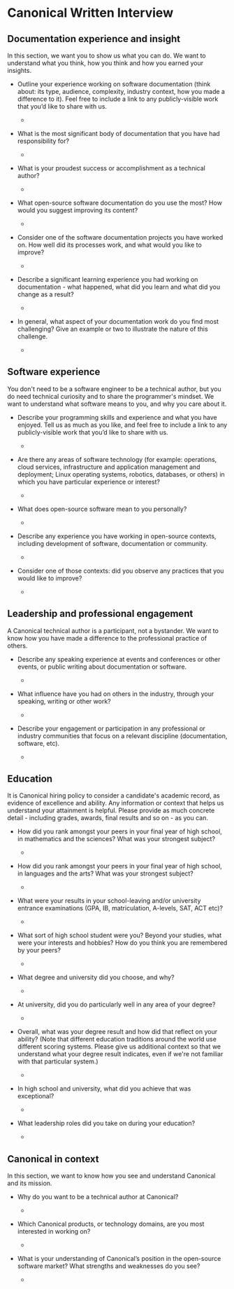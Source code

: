 # Canonical Written Interview

## Documentation experience and insight

In this section, we want you to show us what you can do. We want to understand what you think, how you think and how you earned your insights.

- Outline your experience working on software documentation (think about: its type, audience, complexity, industry context, how you made a difference to it). Feel free to include a link to any publicly-visible work that you’d like to share with us.

  -

- What is the most significant body of documentation that you have had responsibility for?

  -

- What is your proudest success or accomplishment as a technical author?

  -

- What open-source software documentation do you use the most? How would you suggest improving its content?

  -

- Consider one of the software documentation projects you have worked on. How well did its processes work, and what would you like to improve?

  -

- Describe a significant learning experience you had working on documentation - what happened, what did you learn and what did you change as a result?

  -

- In general, what aspect of your documentation work do you find most challenging? Give an example or two to illustrate the nature of this challenge.

  -

## Software experience

You don't need to be a software engineer to be a technical author, but you do need technical curiosity and to share the programmer's mindset. We want to understand what software means to you, and why you care about it.

- Describe your programming skills and experience and what you have enjoyed. Tell us as much as you like, and feel free to include a link to any publicly-visible work that you’d like to share with us.

  -

- Are there any areas of software technology (for example: operations, cloud services, infrastructure and application management and deployment; Linux operating systems, robotics, databases, or others) in which you have particular experience or interest?

  -

- What does open-source software mean to you personally?

  -

- Describe any experience you have working in open-source contexts, including development of software, documentation or community.

  -

- Consider one of those contexts: did you observe any practices that you would like to improve?

  -

## Leadership and professional engagement

A Canonical technical author is a participant, not a bystander. We want to know how you have made a difference to the professional practice of others.

- Describe any speaking experience at events and conferences or other events, or public writing about documentation or software.

  -

- What influence have you had on others in the industry, through your speaking, writing or other work?

  -

- Describe your engagement or participation in any professional or industry communities that focus on a relevant discipline (documentation, software, etc).

  -

## Education

It is Canonical hiring policy to consider a candidate's academic record, as evidence of excellence and ability. Any information or context that helps us understand your attainment is helpful. Please provide as much concrete detail - including grades, awards, final results and so on - as you can.

- How did you rank amongst your peers in your final year of high school, in mathematics and the sciences? What was your strongest subject?

  -

- How did you rank amongst your peers in your final year of high school, in languages and the arts? What was your strongest subject?

  -

- What were your results in your school-leaving and/or university entrance examinations (GPA, IB, matriculation, A-levels, SAT, ACT etc)?

  -

- What sort of high school student were you? Beyond your studies, what were your interests and hobbies? How do you think you are remembered by your peers?

  -

- What degree and university did you choose, and why?

  -

- At university, did you do particularly well in any area of your degree?

  -

- Overall, what was your degree result and how did that reflect on your ability? (Note that different education traditions around the world use different scoring systems. Please give us additional context so that we understand what your degree result indicates, even if we're not familiar with that particular system.)

  -

- In high school and university, what did you achieve that was exceptional?

  -

- What leadership roles did you take on during your education?

  -

## Canonical in context

In this section, we want to know how you see and understand Canonical and its mission.

- Why do you want to be a technical author at Canonical?

  -

- Which Canonical products, or technology domains, are you most interested in working on?

  -

- What is your understanding of Canonical’s position in the open-source software market? What strengths and weaknesses do you see?

  -
